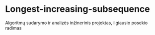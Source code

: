 # Longest-increasing-subsequence
Algoritmų sudarymo ir analizės inžinerinis projektas, ilgiausio posekio radimas
